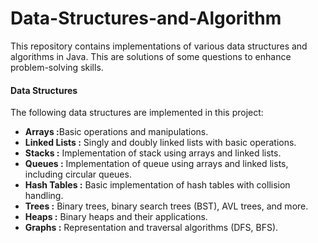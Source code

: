 # Data-Structures-and-Algorithm

This repository contains implementations of various data structures and algorithms in Java. This are solutions of some questions to enhance problem-solving skills.

<h4>Data Structures</h4>
The following data structures are implemented in this project:
<ul>
  <li><b>Arrays :</b>Basic operations and manipulations.</li>
  <li><b>Linked Lists :</b> Singly and doubly linked lists with basic operations.</li>
  <li><b>Stacks :</b> Implementation of stack using arrays and linked lists. </li>
  <li><b>Queues :</b> Implementation of queue using arrays and linked lists, including circular queues.  </li>
  <li><b>Hash Tables :</b> Basic implementation of hash tables with collision handling.</li>
  <li><b>Trees :</b> Binary trees, binary search trees (BST), AVL trees, and more.</li>
  <li><b>Heaps :</b> Binary heaps and their applications.</li>
  <li><b>Graphs :</b> Representation and traversal algorithms (DFS, BFS).</li>
</ul>






